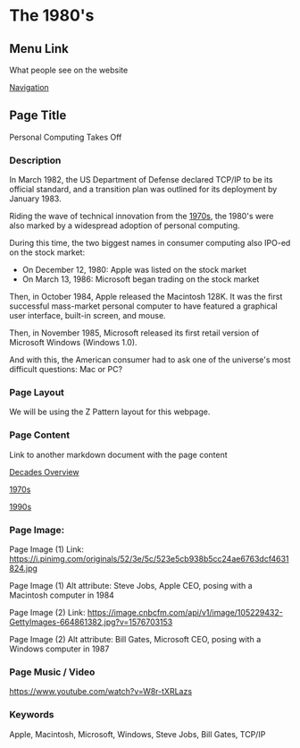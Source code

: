 # The 1980's

## Menu Link
What people see on the website

[Navigation](/content/sections/navbar.md)


## Page Title
Personal Computing Takes Off


### Description

In March 1982, the US Department of Defense declared TCP/IP to be its official
standard, and a transition plan was outlined for its deployment by January 1983.

Riding the wave of technical innovation from the [1970s](/content/decades/1970s.md),
the 1980's were also marked by a widespread adoption of personal computing.

During this time, the two biggest names in consumer computing also IPO-ed on the stock market:
  - On December 12, 1980: Apple was listed on the stock market
  - On March 13, 1986: Microsoft began trading on the stock market

Then, in October 1984, Apple released the Macintosh 128K. It was the first successful
mass-market personal computer to have featured a graphical user interface, built-in screen, and mouse.

Then, in November 1985, Microsoft released its first retail version of Microsoft Windows (Windows 1.0).

And with this, the American consumer had to ask one of the universe's most difficult questions: Mac or PC?


### Page Layout
We will be using the Z Pattern layout for this webpage.

### Page Content
Link to another markdown document with the page content

[Decades Overview](/content/decades)

[1970s](/content/decades/1970s.md)

[1990s](/content/decades/1990s.md)


### Page Image:

Page Image (1) Link:
https://i.pinimg.com/originals/52/3e/5c/523e5cb938b5cc24ae6763dcf4631824.jpg

Page Image (1) Alt attribute:
Steve Jobs, Apple CEO, posing with a Macintosh computer in 1984


Page Image (2) Link:
https://image.cnbcfm.com/api/v1/image/105229432-GettyImages-664861382.jpg?v=1576703153

Page Image (2) Alt attribute:
Bill Gates, Microsoft CEO, posing with a Windows computer in 1987


### Page Music / Video

https://www.youtube.com/watch?v=W8r-tXRLazs


### Keywords
Apple, Macintosh, Microsoft, Windows, Steve Jobs, Bill Gates, TCP/IP